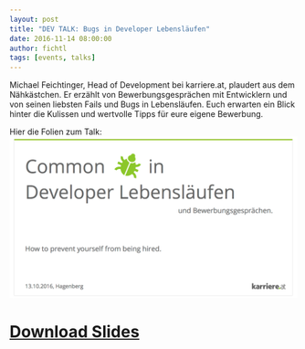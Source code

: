 ```yaml
---
layout: post
title: "DEV TALK: Bugs in Developer Lebensläufen"
date: 2016-11-14 08:00:00
author: fichtl
tags: [events, talks]
---
```


Michael Feichtinger, Head of Development bei karriere.at, plaudert aus dem Nähkästchen. Er erzählt von Bewerbungsgesprächen mit Entwicklern und von seinen liebsten Fails und Bugs in Lebensläufen. Euch erwarten ein Blick hinter die Kulissen und wertvolle Tipps für eure eigene Bewerbung.

Hier die Folien zum Talk:
[![Slides](/assets/images/common-bugs/slide1.png)](/assets/downloads/common-bugs/Common-Bugs-in-Developer-Lebenslaeufen.pdf)

# [Download Slides](/assets/downloads/common-bugs/Common-Bugs-in-Developer-Lebenslaeufen.pdf)
